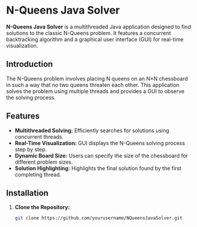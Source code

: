 # N-Queens Java Solver

**N-Queens Java Solver** is a multithreaded Java application designed to find solutions to the classic N-Queens problem. It features a concurrent backtracking algorithm and a graphical user interface (GUI) for real-time visualization.

## Introduction

The N-Queens problem involves placing N queens on an N×N chessboard in such a way that no two queens threaten each other. This application solves the problem using multiple threads and provides a GUI to observe the solving process.

## Features

- **Multithreaded Solving:** Efficiently searches for solutions using concurrent threads.
- **Real-Time Visualization:** GUI displays the N-Queens solving process step by step.
- **Dynamic Board Size:** Users can specify the size of the chessboard for different problem sizes.
- **Solution Highlighting:** Highlights the final solution found by the first completing thread.

## Installation

1. **Clone the Repository:**
   ```bash
   git clone https://github.com/yourusername/NQueensJavaSolver.git
